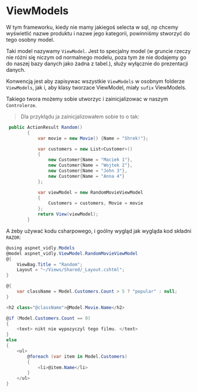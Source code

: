 # ViewModels

W tym frameworku, kiedy nie mamy jakiegoś selecta w sql, np chcemy wyświetlić nazwe produktu i nazwe jego kategorii, powinniśmy stworzyć do tego osobny model.

Taki model nazywamy `ViewModel`. Jest to specjalny model (w gruncie rzeczy nie różni się niczym od normalnego modelu, poza tym że nie dodajemy go do naszej bazy danych jako żadna z tabel.), służy wyłącznie do prezentacji danych.

Konwencją jest aby zapisywac wszystkie `ViewModels` w osobnym folderze `ViewModels`, jak i, aby klasy tworzace ViewModel, miały `sufix` ViewModels.

Takiego twora możemy sobie utworzyc i zainicjalizowac w naszym `Controlerze`. 

> Dla przykłądu ja zainicjalizowałem sobie to o tak: 

```csharp
 public ActionResult Random()
        {
            var movie = new Movie() {Name = "Shrek!"};

            var customers = new List<Customer>()
            {
                new Customer{Name = "Maciek 1"},
                new Customer{Name = "Wojtek 2"},
                new Customer{Name = "John 3"},
                new Customer{Name = "Anna 4"}
            };

            var viewModel = new RandomMovieViewModel
            {
                Customers = customers, Movie = movie
            };
            return View(viewModel);
        }
```

A żeby używać kodu csharpowego, i goólny wygląd jak wygląda kod składni `RAZOR`:

```csharp
@using aspnet_vidly.Models
@model aspnet_vidly.ViewModel.RandomMovieViewModel
@{
    ViewBag.Title = "Random";
    Layout = "~/Views/Shared/_Layout.cshtml";
}

@{
    var className = Model.Customers.Count > 5 ? "popular" : null;
}

<h2 class="@className">@Model.Movie.Name</h2>

@if (Model.Customers.Count == 0)
{
    <text> nikt nie wypozyczyl tego filmu. </text>
}
else
{
    <ul>
        @foreach (var item in Model.Customers)
        {
            <li>@item.Name</li>
        }
    </ul>
}
```

